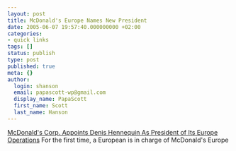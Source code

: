 ```yaml
---
layout: post
title: McDonald's Europe Names New President
date: 2005-06-07 19:57:40.000000000 +02:00
categories:
- quick links
tags: []
status: publish
type: post
published: true
meta: {}
author:
  login: shanson
  email: papascott-wp@gmail.com
  display_name: PapaScott
  first_name: Scott
  last_name: Hanson
---
```

<p><a href="http://biz.yahoo.com/ap/050607/mcdonald_s_europe_president.html?.v=1" title="McDonald's Europe Names New President">McDonald's Corp. Appoints Denis Hennequin As President of Its Europe Operations</a> For the first time, a European is in charge of McDonald's Europe</p>
